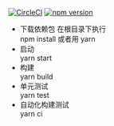 [![CircleCI](https://circleci.com/gh/shuaijiezhao/wui-react.svg?style=svg)](https://circleci.com/gh/shuaijiezhao/wui-react)
[![npm version](https://badge.fury.io/js/wui-test.svg)](https://badge.fury.io/js/wui-test)

* 下载依赖包
在根目录下执行    
npm install 或者用 yarn
* 启动   
yarn start
* 构建   
yarn build
* 单元测试  
yarn test
* 自动化构建测试  
yarn ci
